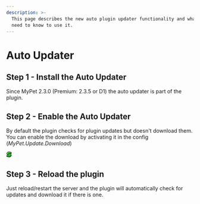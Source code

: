 ```yaml
---
description: >-
  This page describes the new auto plugin updater functionality and what you
  need to know to use it.
---
```


# Auto Updater

## Step 1 - Install the Auto Updater

Since MyPet 2.3.0 \(Premium: 2.3.5 or D1\) the auto updater is part of the plugin.

## Step 2 - Enable the Auto Updater

By default the plugin checks for plugin updates but doesn't download them. You can enable the download by activating it in the config \(_MyPet.Update.Download_\)

![$](../.gitbook/assets/premium.gif) Premium users have to set a download token in the config \(_MyPet.Update.Token_\) that authenticates the download. The token can be found on the [download page](https://mypet-plugin.de/download) of the MyPet website. _\(login & an activated premium key required\)_ ![$](../.gitbook/assets/premium.gif)

## Step 3 - Reload the plugin

Just reload/restart the server and the plugin will automatically check for updates and download it if there is one.

